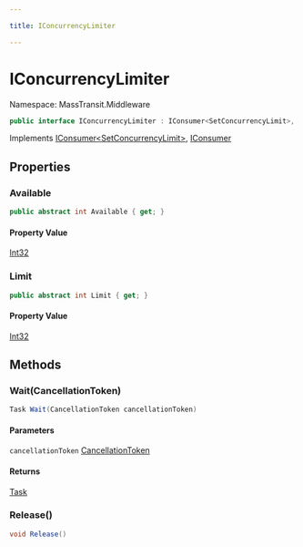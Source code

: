 ```yaml
---

title: IConcurrencyLimiter

---
```


# IConcurrencyLimiter

Namespace: MassTransit.Middleware

```csharp
public interface IConcurrencyLimiter : IConsumer<SetConcurrencyLimit>, IConsumer
```

Implements [IConsumer\<SetConcurrencyLimit\>](../../masstransit-abstractions/masstransit/iconsumer-1), [IConsumer](../../masstransit-abstractions/masstransit/iconsumer)

## Properties

### **Available**

```csharp
public abstract int Available { get; }
```

#### Property Value

[Int32](https://learn.microsoft.com/en-us/dotnet/api/system.int32)<br/>

### **Limit**

```csharp
public abstract int Limit { get; }
```

#### Property Value

[Int32](https://learn.microsoft.com/en-us/dotnet/api/system.int32)<br/>

## Methods

### **Wait(CancellationToken)**

```csharp
Task Wait(CancellationToken cancellationToken)
```

#### Parameters

`cancellationToken` [CancellationToken](https://learn.microsoft.com/en-us/dotnet/api/system.threading.cancellationtoken)<br/>

#### Returns

[Task](https://learn.microsoft.com/en-us/dotnet/api/system.threading.tasks.task)<br/>

### **Release()**

```csharp
void Release()
```
